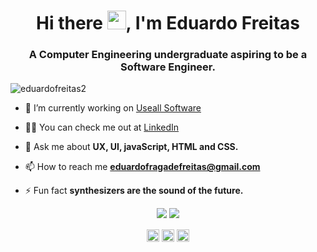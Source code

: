 <h1 align="center">Hi there <img src="https://raw.githubusercontent.com/kaueMarques/kaueMarques/master/hi.gif" width="30px">, I'm Eduardo Freitas</h1>
<h3 align="center">A Computer Engineering undergraduate aspiring to be a Software Engineer.</h3>
<p align="left"> <img src="https://komarev.com/ghpvc/?username=eduardofreitas2" alt="eduardofreitas2" /> </p>

- 🔭 I’m currently working on [Useall Software](https://www.useall.com.br/)

- 👨‍💻 You can check me out at [LinkedIn](https://www.linkedin.com/in/eduardofreitas2/)

- 💬 Ask me about **UX, UI, javaScript, HTML and CSS.**

- 📫 How to reach me **eduardofragadefreitas@gmail.com**

- ⚡ Fun fact **synthesizers are the sound of the future.**

<p align="center">
  <img src="https://github-readme-stats.vercel.app/api?username=eduardofreitas2&show_icons=true&theme=tokyonight">
  <img src="https://github-readme-stats.vercel.app/api/top-langs/?username=eduardofreitas2&layout=compact">
</p>

<p align="center">
  <a href="https://twitter.com/eff_expo" target="blank"><img align="center" src="https://cdn.jsdelivr.net/npm/simple-icons@3.0.1/icons/twitter.svg" alt="eff_expo" height="20"       width="20" /></a>
  <a href="https://instagram.com/eff.expo" target="blank"><img align="center" src="https://cdn.jsdelivr.net/npm/simple-icons@3.0.1/icons/instagram.svg" alt="eff.expo" height="20"   width="20" /></a>
  <a href="https://linkedin.com/in/eduardofreitas2" target="blank"><img align="center" src="https://cdn.jsdelivr.net/npm/simple-icons@3.0.1/icons/linkedin.svg" alt="maykbrito"       height="20" width="20" /></a>
</p>
